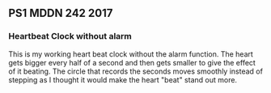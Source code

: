 ## PS1 MDDN 242 2017

### Heartbeat Clock without alarm

This is my working heart beat clock without the alarm function. The heart gets bigger every half of a second and then gets smaller to give the effect of it beating. The circle that records the seconds moves smoothly instead of stepping as I thought it would make the heart "beat" stand out more.